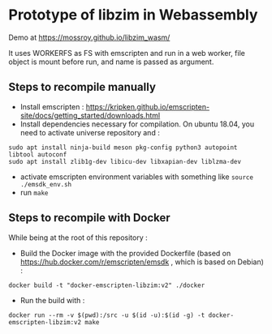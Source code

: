 # Prototype of libzim in Webassembly

Demo at https://mossroy.github.io/libzim_wasm/

It uses WORKERFS as FS with emscripten and run in a web worker, file object is mount before run, and name is passed as argument.

## Steps to recompile manually
- Install emscripten : https://kripken.github.io/emscripten-site/docs/getting_started/downloads.html
- Install dependencies necessary for compilation. On ubuntu 18.04, you need to activate universe repository and :
```
sudo apt install ninja-build meson pkg-config python3 autopoint libtool autoconf
sudo apt install zlib1g-dev libicu-dev libxapian-dev liblzma-dev
```
- activate emscripten environment variables with something like `source ./emsdk_env.sh`
- run `make`

## Steps to recompile with Docker
While being at the root of this repository :
 - Build the Docker image with the provided Dockerfile (based on https://hub.docker.com/r/emscripten/emsdk , which is based on Debian) :
```
docker build -t "docker-emscripten-libzim:v2" ./docker
```
 - Run the build with :
```
docker run --rm -v $(pwd):/src -u $(id -u):$(id -g) -t docker-emscripten-libzim:v2 make
```
